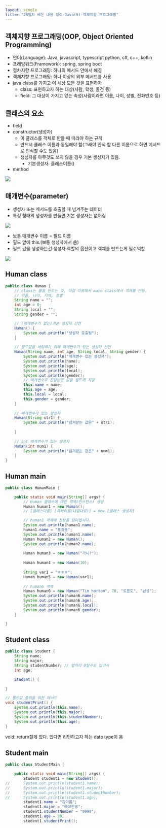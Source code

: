 ```yaml
---
layout: single
title: "26일차 배운 내용 정리-Java(9)-객체지향 프로그래밍"
---
```


## 객체지향 프로그래밍(OOP, Object Oriented Programming)

- 언어(Language): Java, javascript, typescript python, c#, c++, kotlin
- 프레임워크(Framework): spring, spring boot
- 절차지향 프로그래밍: 하나의 메서드 안에서 해결
- 객체지향 프로그래밍: 하나 이상의 외부 메서드를 사용
- java class를 가지고 이 세상 모든 것을 표현하자
    - class: 표현하고자 하는 대상(사람, 학생, 물건 등)
    - field: 그 대상이 가지고 있는 속성(사람이라면 이름, 나이, 성별, 전화번호 등)

## 클래스의 요소

- field
- constructor(생성자)
    - 이 클래스를 객체로 만들 때 따라야 하는 규칙
    - 반드시 클래스 이름과 동일해야 함(그래야 인식 함 다른 이름으로 하면 메서드로 인식할 수도 있음)
    - 생성자를 아무것도 쓰지 않을 경우 기본 생성자가 있음.
        - 기본생성자: 클래스이름()
- method

<img src="../assets/images/Untitled-2022-04-22-1410.svg">

## 매개변수(parameter)

- 생성자 또는 메서드를 호출할 때 넘겨주는 데이터
- 특정 형태의 생성자를 만들면 기본 생성자는 없어짐

<img src="../assets/images/Untitled-2022-04-22-1430.svg">

- 보통 매개변수 이름 = 필드 이름
- 필드 앞에 this.(보통 생성자에서 씀)
- 필드 값을 생성하는건 생성자 역할의 옵션이고 객체를 만드는게 필수역할

<img src="../assets/images/Untitled-2022-04-22-1514.svg">

## Human class

```java
public class Human {
	// class는 틀을 만드는 것, 이걸 이용해서 main class에서 객체를 만듬.
	// 이름, 나이, 지역, 성별
	String name = "";
	int age = 0;
	String local = "";
	String gender = "";

	// (매개변수가 없는)기본 생성자 선언
	Human() {
		System.out.println("생성자 호출됨");
	}
	
	// 필드값을 세팅하기 위해 매개변수가 있는 생성자 선언
	Human(String name, int age, String local, String gender) {
		System.out.println("매개변수 있는 생성자");
		System.out.println(name);
		System.out.println(age);
		System.out.println(local);
		System.out.println(gender);
		// 매개변수로 전달받은 값을 필드에 저장
		this.name = name;
		this.age = age;
		this.local = local;
		this.gender = gender;
	}
	
	// 매개변수가 있는 생성자
	Human(String str1) {
		System.out.println("넘겨받는 값은" + str1);
		
	}	
	
	// int 매개변수가 있는 생성자
	Human(int num1) {
		System.out.println("넘겨받는 값은" + num1);
	}
}
```

## Human main

```java
public class HumanMain {

	public static void main(String[] args) {
		// Human 클래스에 대한 객체(인스턴스) 생성
		Human human1 = new Human();
		// [클래스이름] [객체이름(내맘대로)] = new [클래스 생성자]

		// human1 객체에 정보를 담아봅시다.
		System.out.println(human1.name);
		human1.name = "홍길동";
		System.out.println(human1.name);
		Human human2 = new Human();
		System.out.println(human2.name);
		
		Human human3 = new Human("가니?");
		
		Human human4 = new Human(10);
		
		String var1 = "ㅎㅎㅎ";
		Human human5 = new Human(var1);
		
		// human6 객체
		Human human6 = new Human("Tim horton", 70, "토론토", "남성");
		System.out.println(human6.name);
		System.out.println(human6.age);
		System.out.println(human6.local);
		System.out.println(human6.gender);
	}

}
```

## Student class

```java
public class Student {
	String name;
	String major;
	String studentNumber; // 앞자리 0일수도 있어서
	int age;

    Student() {
    
}

// 필드값 출력을 위한 메서드
void studentPrint() {
    System.out.println(this.name);
    System.out.println(this.major);
    System.out.println(this.studentNumber);
    System.out.println(this.age);
}
```
void: return할게 없다. 있다면 리턴하고자 하는 date type이 옴

## Student main

```java
public class StudentMain {

	public static void main(String[] args) {
		Student student1 = new Student();
//		System.out.println(student1.name);
//		System.out.println(student1.major);
//		System.out.println(student1.studentNumber);
//		System.out.println(student1.age);
		student1.name = "김이름";
		student1.major = "메이전공";
		student1.studentNumber = "9999";
		student1.age = 99;
		student1.studentPrint();
```
